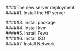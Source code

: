####The new server deployment    
#####1. Install the HP server    

#####3. Install package    
#####4. Install kvm    
#####5. Install Fews    
#####6. Install ISO     
#####7. Install Network    

